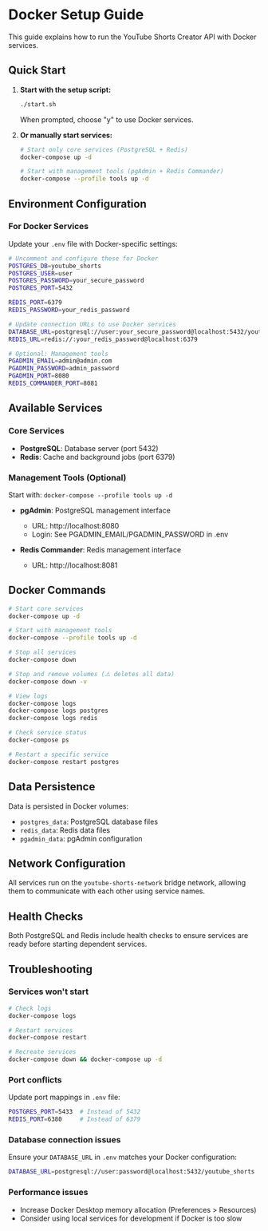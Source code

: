 # Docker Setup Guide

This guide explains how to run the YouTube Shorts Creator API with Docker services.

## Quick Start

1. **Start with the setup script:**
   ```bash
   ./start.sh
   ```
   When prompted, choose "y" to use Docker services.

2. **Or manually start services:**
   ```bash
   # Start only core services (PostgreSQL + Redis)
   docker-compose up -d
   
   # Start with management tools (pgAdmin + Redis Commander)
   docker-compose --profile tools up -d
   ```

## Environment Configuration

### For Docker Services

Update your `.env` file with Docker-specific settings:

```bash
# Uncomment and configure these for Docker
POSTGRES_DB=youtube_shorts
POSTGRES_USER=user
POSTGRES_PASSWORD=your_secure_password
POSTGRES_PORT=5432

REDIS_PORT=6379
REDIS_PASSWORD=your_redis_password

# Update connection URLs to use Docker services
DATABASE_URL=postgresql://user:your_secure_password@localhost:5432/youtube_shorts
REDIS_URL=redis://:your_redis_password@localhost:6379

# Optional: Management tools
PGADMIN_EMAIL=admin@admin.com
PGADMIN_PASSWORD=admin_password
PGADMIN_PORT=8080
REDIS_COMMANDER_PORT=8081
```

## Available Services

### Core Services
- **PostgreSQL**: Database server (port 5432)
- **Redis**: Cache and background jobs (port 6379)

### Management Tools (Optional)
Start with: `docker-compose --profile tools up -d`

- **pgAdmin**: PostgreSQL management interface
  - URL: http://localhost:8080
  - Login: See PGADMIN_EMAIL/PGADMIN_PASSWORD in .env

- **Redis Commander**: Redis management interface
  - URL: http://localhost:8081

## Docker Commands

```bash
# Start core services
docker-compose up -d

# Start with management tools
docker-compose --profile tools up -d

# Stop all services
docker-compose down

# Stop and remove volumes (⚠️ deletes all data)
docker-compose down -v

# View logs
docker-compose logs
docker-compose logs postgres
docker-compose logs redis

# Check service status
docker-compose ps

# Restart a specific service
docker-compose restart postgres
```

## Data Persistence

Data is persisted in Docker volumes:
- `postgres_data`: PostgreSQL database files
- `redis_data`: Redis data files
- `pgadmin_data`: pgAdmin configuration

## Network Configuration

All services run on the `youtube-shorts-network` bridge network, allowing them to communicate with each other using service names.

## Health Checks

Both PostgreSQL and Redis include health checks to ensure services are ready before starting dependent services.

## Troubleshooting

### Services won't start
```bash
# Check logs
docker-compose logs

# Restart services
docker-compose restart

# Recreate services
docker-compose down && docker-compose up -d
```

### Port conflicts
Update port mappings in `.env` file:
```bash
POSTGRES_PORT=5433  # Instead of 5432
REDIS_PORT=6380     # Instead of 6379
```

### Database connection issues
Ensure your `DATABASE_URL` in `.env` matches your Docker configuration:
```bash
DATABASE_URL=postgresql://user:password@localhost:5432/youtube_shorts
```

### Performance issues
- Increase Docker Desktop memory allocation (Preferences > Resources)
- Consider using local services for development if Docker is too slow 